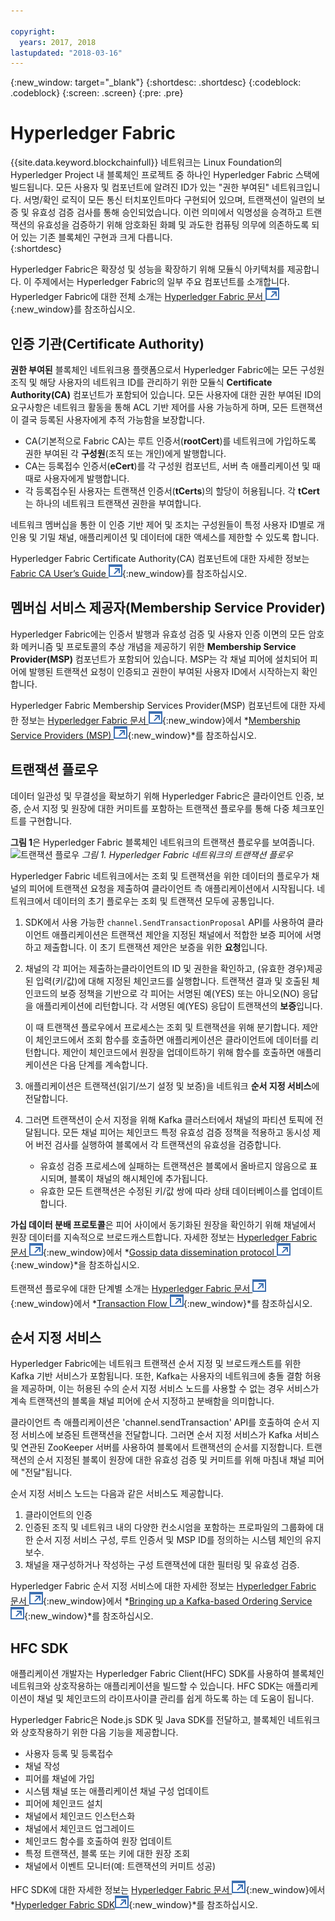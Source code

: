 ```yaml
---

copyright:
  years: 2017, 2018
lastupdated: "2018-03-16"
---
```


{:new_window: target="_blank"}
{:shortdesc: .shortdesc}
{:codeblock: .codeblock}
{:screen: .screen}
{:pre: .pre}


# Hyperledger Fabric
{{site.data.keyword.blockchainfull}} 네트워크는 Linux Foundation의 Hyperledger Project 내 블록체인 프로젝트 중 하나인 Hyperledger Fabric 스택에 빌드됩니다. 모든 사용자 및 컴포넌트에 알려진 ID가 있는 "권한 부여된" 네트워크입니다.  서명/확인 로직이 모든 통신 터치포인트마다 구현되어 있으며, 트랜잭션이 일련의 보증 및 유효성 검증 검사를 통해 승인되었습니다.  이런 의미에서 익명성을 승격하고 트랜잭션의 유효성을 검증하기 위해 암호화된 화폐 및 과도한 컴퓨팅 의무에 의존하도록 되어 있는 기존 블록체인 구현과 크게 다릅니다.  
{:shortdesc}

Hyperledger Fabric은 확장성 및 성능을 확장하기 위해 모듈식 아키텍처를 제공합니다. 이 주제에서는 Hyperledger Fabric의 일부 주요 컴포넌트를 소개합니다. Hyperledger Fabric에 대한 전체 소개는 [Hyperledger Fabric 문서 ![외부 링크 아이콘](../images/external_link.svg "외부 링크 아이콘")](http://hyperledger-fabric.readthedocs.io/en/latest/){:new_window}를 참조하십시오.  

## 인증 기관(Certificate Authority)  
**권한 부여된** 블록체인 네트워크용 플랫폼으로서 Hyperledger Fabric에는 모든 구성원 조직 및 해당 사용자의 네트워크 ID를 관리하기 위한 모듈식 **Certificate Authority(CA)** 컴포넌트가 포함되어 있습니다. 모든 사용자에 대한 권한 부여된 ID의 요구사항은 네트워크 활동을 통해 ACL 기반 제어를 사용 가능하게 하며, 모든 트랜잭션이 결국 등록된 사용자에게 추적 가능함을 보장합니다.  
* CA(기본적으로 Fabric CA)는 루트 인증서(**rootCert**)를 네트워크에 가입하도록 권한 부여된 각 **구성원**(조직 또는 개인)에게 발행합니다.
* CA는 등록접수 인증서(**eCert**)를 각 구성원 컴포넌트, 서버 측 애플리케이션 및 때때로 사용자에게 발행합니다.
* 각 등록접수된 사용자는 트랜잭션 인증서(**tCerts**)의 할당이 허용됩니다.  각 **tCert**는 하나의 네트워크 트랜잭션 권한을 부여합니다.

네트워크 멤버십을 통한 이 인증 기반 제어 및 조치는 구성원들이 특정 사용자 ID별로 개인용 및 기밀 채널, 애플리케이션 및 데이터에 대한 액세스를 제한할 수 있도록 합니다.

Hyperledger Fabric Certificate Authority(CA) 컴포넌트에 대한 자세한 정보는 [Fabric CA User’s Guide ![외부 링크 아이콘](../images/external_link.svg "외부 링크 아이콘")](http://hyperledger-fabric-ca.readthedocs.io/en/latest/){:new_window}를 참조하십시오.

## 멤버십 서비스 제공자(Membership Service Provider)  
Hyperledger Fabric에는 인증서 발행과 유효성 검증 및 사용자 인증 이면의 모든 암호화 메커니즘 및 프로토콜의 추상 개념을 제공하기 위한 **Membership Service Provider(MSP)** 컴포넌트가 포함되어 있습니다. MSP는 각 채널 피어에 설치되어 피어에 발행된 트랜잭션 요청이 인증되고 권한이 부여된 사용자 ID에서 시작하는지 확인합니다.

Hyperledger Fabric Membership Services Provider(MSP) 컴포넌트에 대한 자세한 정보는 [Hyperledger Fabric 문서 ![외부 링크 아이콘](../images/external_link.svg "외부 링크 아이콘")](http://hyperledger-fabric.readthedocs.io/en/latest/){:new_window}에서 *[Membership Service Providers (MSP) ![외부 링크 아이콘](../images/external_link.svg "외부 링크 아이콘")](http://hyperledger-fabric.readthedocs.io/en/latest/msp.html){:new_window}*를 참조하십시오.

## 트랜잭션 플로우  
데이터 일관성 및 무결성을 확보하기 위해 Hyperledger Fabric은 클라이언트 인증, 보증, 순서 지정 및 원장에 대한 커미트를 포함하는 트랜잭션 플로우를 통해 다중 체크포인트를 구현합니다.

**그림 1**은 Hyperledger Fabric 블록체인 네트워크의 트랜잭션 플로우를 보여줍니다.
![트랜잭션 플로우](../images/v10_txflow.png "Hyperledger Fabric 네트워크의 트랜잭션 플로우")
*그림 1. Hyperledger Fabric 네트워크의 트랜잭션 플로우*

Hyperledger Fabric 네트워크에서는 조회 및 트랜잭션을 위한 데이터의 플로우가 채널의 피어에 트랜잭션 요청을 제출하여 클라이언트 측 애플리케이션에서 시작됩니다. 네트워크에서 데이터의 초기 플로우는 조회 및 트랜잭션 모두에 공통입니다.

1. SDK에서 사용 가능한 `channel.SendTransactionProposal` API를 사용하여 클라이언트 애플리케이션은 트랜잭션 제안을 지정된 채널에서 적합한 보증 피어에 서명하고 제출합니다.  이 초기 트랜잭션 제안은 보증을 위한 **요청**입니다.  
2. 채널의 각 피어는 제출하는클라이언트의 ID 및 권한을 확인하고, (유효한 경우)제공된 입력(키/값)에 대해 지정된 체인코드를 실행합니다.  트랜잭션 결과 및 호출된 체인코드의 보증 정책을 기반으로 각 피어는 서명된 예(YES) 또는 아니오(NO) 응답을 애플리케이션에 리턴합니다.  각 서명된 예(YES) 응답이 트랜잭션의 **보증**입니다.

	이 때 트랜잭션 플로우에서 프로세스는 조회 및 트랜잭션을 위해 분기합니다. 제안이 체인코드에서 조회 함수를 호출하면 애플리케이션은 클라이언트에 데이터를 리턴합니다.  제안이 체인코드에서 원장을 업데이트하기 위해 함수를 호출하면 애플리케이션은 다음 단계를 계속합니다.  
3. 애플리케이션은 트랜잭션(읽기/쓰기 설정 및 보증)을 네트워크 **순서 지정 서비스**에 전달합니다.  
4. 그러면 트랜잭션이 순서 지정을 위해 Kafka 클러스터에서 채널의 파티션 토픽에 전달됩니다. 모든 채널 피어는 체인코드 특정 유효성 검증 정책을 적용하고 동시성 제어 버전 검사를 실행하여 블록에서 각 트랜잭션의 유효성을 검증합니다.  
	* 유효성 검증 프로세스에 실패하는 트랜잭션은 블록에서 올바르지 않음으로 표시되며, 블록이 채널의 해시체인에 추가됩니다.  
	* 유효한 모든 트랜잭션은 수정된 키/값 쌍에 따라 상태 데이터베이스를 업데이트합니다.  

**가십 데이터 분배 프로토콜**은 피어 사이에서 동기화된 원장을 확인하기 위해 채널에서 원장 데이터를 지속적으로 브로드캐스트합니다. 자세한 정보는 [Hyperledger Fabric 문서 ![외부 링크 아이콘](../images/external_link.svg "외부 링크 아이콘")](http://hyperledger-fabric.readthedocs.io/en/latest/){:new_window}에서
*[Gossip data dissemination protocol ![외부 링크 아이콘](../images/external_link.svg "외부 링크 아이콘")](http://hyperledger-fabric.readthedocs.io/en/latest/gossip.html){:new_window}*을 참조하십시오.

트랜잭션 플로우에 대한 단계별 소개는 [Hyperledger Fabric 문서 ![외부 링크 아이콘](../images/external_link.svg "외부 링크 아이콘")](http://hyperledger-fabric.readthedocs.io/en/latest/){:new_window}에서 *[Transaction Flow ![외부 링크 아이콘](../images/external_link.svg "외부 링크 아이콘")](http://hyperledger-fabric.readthedocs.io/en/latest/txflow.html){:new_window}*를 참조하십시오.  

## 순서 지정 서비스
Hyperledger Fabric에는 네트워크 트랜잭션 순서 지정 및 브로드캐스트를 위한 Kafka 기반 서비스가 포함됩니다. 또한, Kafka는 사용자의 네트워크에 충돌 결함 허용을 제공하며, 이는 허용된 수의 순서 지정 서비스 노드를 사용할 수 없는 경우 서비스가 계속 트랜잭션의 블록을 채널 피어에 순서 지정하고 분배함을 의미합니다.

클라이언트 측 애플리케이션은 'channel.sendTransaction' API를 호출하여 순서 지정 서비스에 보증된 트랜잭션을 전달합니다. 그러면 순서 지정 서비스가 Kafka 서비스 및 연관된 ZooKeeper 서버를 사용하여 블록에서 트랜잭션의 순서를 지정합니다. 트랜잭션의 순서 지정된 블록이 원장에 대한 유효성 검증 및 커미트를 위해 마침내 채널 피어에 "전달"됩니다.

순서 지정 서비스 노드는 다음과 같은 서비스도 제공합니다.
1. 클라이언트의 인증
2. 인증된 조직 및 네트워크 내의 다양한 컨소시엄을 포함하는 프로파일의 그룹화에 대한 순서 지정 서비스 구성, 루트 인증서 및 MSP ID를 정의하는 시스템 체인의 유지보수.
3. 채널을 재구성하거나 작성하는 구성 트랜잭션에 대한 필터링 및 유효성 검증.  

Hyperledger Fabric 순서 지정 서비스에 대한 자세한 정보는 [Hyperledger Fabric 문서 ![외부 링크 아이콘](../images/external_link.svg "외부 링크 아이콘")](http://hyperledger-fabric.readthedocs.io/en/latest/){:new_window}에서 *[Bringing up a Kafka-based Ordering Service ![외부 링크 아이콘](../images/external_link.svg "외부 링크 아이콘")](http://hyperledger-fabric.readthedocs.io/en/latest/kafka.html){:new_window}*를 참조하십시오.

## HFC SDK
애플리케이션 개발자는 Hyperledger Fabric Client(HFC) SDK를 사용하여 블록체인 네트워크와 상호작용하는 애플리케이션을 빌드할 수 있습니다. HFC SDK는 애플리케이션이 채널 및 체인코드의 라이프사이클 관리를 쉽게 하도록 하는 데 도움이 됩니다.

Hyperledger Fabric은 Node.js SDK 및 Java SDK를 전달하고, 블록체인 네트워크와 상호작용하기 위한 다음 기능을 제공합니다.
* 사용자 등록 및 등록접수
* 채널 작성
* 피어를 채널에 가입
* 시스템 채널 또는 애플리케이션 채널 구성 업데이트
* 피어에 체인코드 설치
* 채널에서 체인코드 인스턴스화
* 채널에서 체인코드 업그레이드
* 체인코드 함수를 호출하여 원장 업데이트
* 특정 트랜잭션, 블록 또는 키에 대한 원장 조회
* 채널에서 이벤트 모니터(예: 트랜잭션의 커미트 성공)

HFC SDK에 대한 자세한 정보는 [Hyperledger Fabric 문서 ![외부 링크 아이콘](../images/external_link.svg "외부 링크 아이콘")](http://hyperledger-fabric.readthedocs.io/en/latest/){:new_window}에서 *[Hyperledger Fabric SDK![외부 링크 아이콘](../images/external_link.svg "외부 링크 아이콘")](http://hyperledger-fabric.readthedocs.io/en/latest/fabric-sdks.html){:new_window}*를 참조하십시오.

